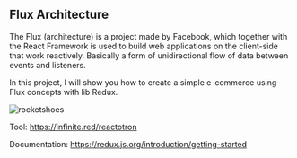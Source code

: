 ## Flux Architecture

The Flux (architecture) is a project made by Facebook, which together with the React Framework is used to build web applications on the client-side that work reactively. Basically a form of unidirectional flow of data between events and listeners.

In this project, I will show you how to create a simple e-commerce using Flux concepts with lib Redux.

![rocketshoes](https://github.com/teles1g/rocketshoes/blob/master/rocketshoes.png)

Tool: https://infinite.red/reactotron

Documentation: https://redux.js.org/introduction/getting-started
